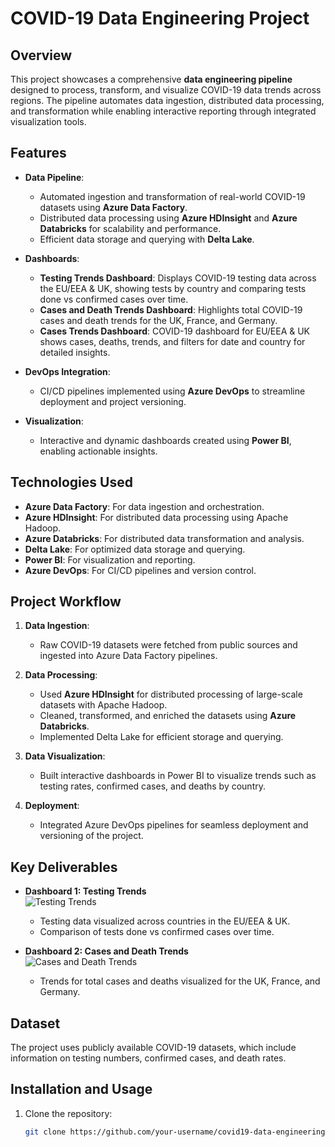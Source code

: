 # COVID-19 Data Engineering Project  

## Overview  
This project showcases a comprehensive **data engineering pipeline** designed to process, transform, and visualize COVID-19 data trends across regions. The pipeline automates data ingestion, distributed data processing, and transformation while enabling interactive reporting through integrated visualization tools.

## Features  
- **Data Pipeline**:  
  - Automated ingestion and transformation of real-world COVID-19 datasets using **Azure Data Factory**.  
  - Distributed data processing using **Azure HDInsight** and **Azure Databricks** for scalability and performance.  
  - Efficient data storage and querying with **Delta Lake**.  

- **Dashboards**:  
  - **Testing Trends Dashboard**: Displays COVID-19 testing data across the EU/EEA & UK, showing tests by country and comparing tests done vs confirmed cases over time.  
  - **Cases and Death Trends Dashboard**: Highlights total COVID-19 cases and death trends for the UK, France, and Germany.
  - **Cases Trends Dashboard**: COVID-19 dashboard for EU/EEA & UK shows cases, deaths, trends, and filters for date and country for detailed insights.

- **DevOps Integration**:  
  - CI/CD pipelines implemented using **Azure DevOps** to streamline deployment and project versioning.  

- **Visualization**:  
  - Interactive and dynamic dashboards created using **Power BI**, enabling actionable insights.  

## Technologies Used  
- **Azure Data Factory**: For data ingestion and orchestration.  
- **Azure HDInsight**: For distributed data processing using Apache Hadoop.  
- **Azure Databricks**: For distributed data transformation and analysis.  
- **Delta Lake**: For optimized data storage and querying.  
- **Power BI**: For visualization and reporting.  
- **Azure DevOps**: For CI/CD pipelines and version control.  

## Project Workflow  
1. **Data Ingestion**:  
   - Raw COVID-19 datasets were fetched from public sources and ingested into Azure Data Factory pipelines.  

2. **Data Processing**:  
   - Used **Azure HDInsight** for distributed processing of large-scale datasets with Apache Hadoop.  
   - Cleaned, transformed, and enriched the datasets using **Azure Databricks**.  
   - Implemented Delta Lake for efficient storage and querying.  

3. **Data Visualization**:  
   - Built interactive dashboards in Power BI to visualize trends such as testing rates, confirmed cases, and deaths by country.  

4. **Deployment**:  
   - Integrated Azure DevOps pipelines for seamless deployment and versioning of the project.  

## Key Deliverables  
- **Dashboard 1: Testing Trends**  
  ![Testing Trends](path/to/Testing.png)  
  - Testing data visualized across countries in the EU/EEA & UK.  
  - Comparison of tests done vs confirmed cases over time.  

- **Dashboard 2: Cases and Death Trends**  
  ![Cases and Death Trends](path/to/Trends-Country.png)  
  - Trends for total cases and deaths visualized for the UK, France, and Germany.  

## Dataset  
The project uses publicly available COVID-19 datasets, which include information on testing numbers, confirmed cases, and death rates.  

## Installation and Usage  
1. Clone the repository:  
   ```bash
   git clone https://github.com/your-username/covid19-data-engineering.git

